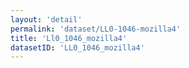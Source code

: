 ```yaml
---
layout: 'detail'
permalink: 'dataset/LL0-1046-mozilla4'
title: 'Ll0_1046_mozilla4'
datasetID: 'LL0_1046_mozilla4'
---
```

